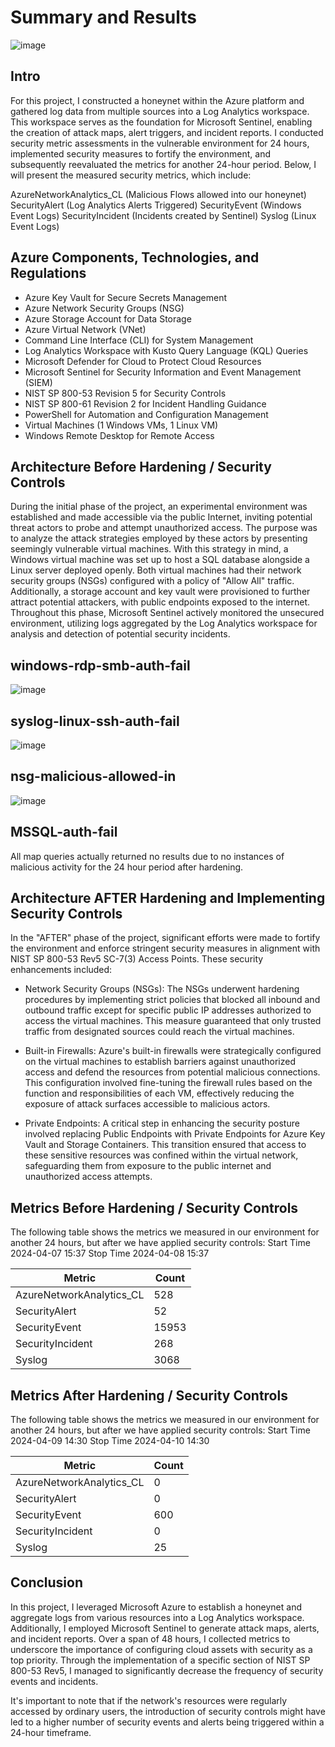 # Summary and Results

![image](https://github.com/Ashrafs-Tech/Summary-and-Results/assets/166546026/4623a787-f135-4e76-acf2-1dfa11cfeee2)

## Intro

For this project, I constructed a honeynet within the Azure platform and gathered log data from multiple sources into a Log Analytics workspace. This workspace serves as the foundation for Microsoft Sentinel, enabling the creation of attack maps, alert triggers, and incident reports. I conducted security metric assessments in the vulnerable environment for 24 hours, implemented security measures to fortify the environment, and subsequently reevaluated the metrics for another 24-hour period. Below, I will present the measured security metrics, which include:

AzureNetworkAnalytics_CL (Malicious Flows allowed into our honeynet)
SecurityAlert (Log Analytics Alerts Triggered)
SecurityEvent (Windows Event Logs)
SecurityIncident (Incidents created by Sentinel)
Syslog (Linux Event Logs)

## Azure Components, Technologies, and Regulations 

- Azure Key Vault for Secure Secrets Management
- Azure Network Security Groups (NSG)
- Azure Storage Account for Data Storage
- Azure Virtual Network (VNet)
- Command Line Interface (CLI) for System Management
- Log Analytics Workspace with Kusto Query Language (KQL) Queries
- Microsoft Defender for Cloud to Protect Cloud Resources
- Microsoft Sentinel for Security Information and Event Management (SIEM)
- NIST SP 800-53 Revision 5 for Security Controls
- NIST SP 800-61 Revision 2 for Incident Handling Guidance
- PowerShell for Automation and Configuration Management
- Virtual Machines (1 Windows VMs, 1 Linux VM)
- Windows Remote Desktop for Remote Access

## Architecture Before Hardening / Security Controls

During the initial phase of the project, an experimental environment was established and made accessible via the public Internet, inviting potential threat actors to probe and attempt unauthorized access. The purpose was to analyze the attack strategies employed by these actors by presenting seemingly vulnerable virtual machines. With this strategy in mind, a Windows virtual machine was set up to host a SQL database alongside a Linux server deployed openly. Both virtual machines had their network security groups (NSGs) configured with a policy of "Allow All" traffic. Additionally, a storage account and key vault were provisioned to further attract potential attackers, with public endpoints exposed to the internet. Throughout this phase, Microsoft Sentinel actively monitored the unsecured environment, utilizing logs aggregated by the Log Analytics workspace for analysis and detection of potential security incidents.


## windows-rdp-smb-auth-fail

![image](https://github.com/Ashrafs-Tech/Summary-and-Results/assets/166546026/c19cddb0-a5d1-4f53-bb30-ec006d23c62f)


## syslog-linux-ssh-auth-fail

![image](https://github.com/Ashrafs-Tech/Summary-and-Results/assets/166546026/805265bf-b5bc-41bd-89eb-9f61a9348fa4)



## nsg-malicious-allowed-in

![image](https://github.com/Ashrafs-Tech/Summary-and-Results/assets/166546026/9a48d946-749c-452c-a02b-d531a7492b88)




## MSSQL-auth-fail
All map queries actually returned no results due to no instances of malicious activity for the 24 hour period after hardening.

## Architecture AFTER Hardening and Implementing Security Controls

In the "AFTER" phase of the project, significant efforts were made to fortify the environment and enforce stringent security measures in alignment with NIST SP 800-53 Rev5 SC-7(3) Access Points. These security enhancements included:

- Network Security Groups (NSGs): The NSGs underwent hardening procedures by implementing strict policies that blocked all inbound and outbound traffic except for specific public IP addresses authorized to access the virtual machines. This measure guaranteed that only trusted traffic from designated sources could reach the virtual machines.

- Built-in Firewalls: Azure's built-in firewalls were strategically configured on the virtual machines to establish barriers against unauthorized access and defend the resources from potential malicious connections. This configuration involved fine-tuning the firewall rules based on the function and responsibilities of each VM, effectively reducing the exposure of attack surfaces accessible to malicious actors.

- Private Endpoints: A critical step in enhancing the security posture involved replacing Public Endpoints with Private Endpoints for Azure Key Vault and Storage Containers. This transition ensured that access to these sensitive resources was confined within the virtual network, safeguarding them from exposure to the public internet and unauthorized access attempts.

## Metrics Before Hardening / Security Controls

The following table shows the metrics we measured in our environment for another 24 hours, but after we have applied security controls: Start Time 2024-04-07 15:37 Stop Time 2024-04-08 15:37

| Metric                   | Count
| ------------------------ | -----
| AzureNetworkAnalytics_CL | 528
| SecurityAlert            | 52
| SecurityEvent            | 15953
| SecurityIncident         | 268
| Syslog                   | 3068


## Metrics After Hardening / Security Controls

The following table shows the metrics we measured in our environment for another 24 hours, but after we have applied security controls: Start Time 2024-04-09 14:30 Stop Time 2024-04-10 14:30

| Metric                   | Count
| ------------------------ | -----
| AzureNetworkAnalytics_CL | 0
| SecurityAlert            | 0
| SecurityEvent            | 600
| SecurityIncident         | 0
| Syslog                   | 25


## Conclusion 

In this project, I leveraged Microsoft Azure to establish a honeynet and aggregate logs from various resources into a Log Analytics workspace. Additionally, I employed Microsoft Sentinel to generate attack maps, alerts, and incident reports. Over a span of 48 hours, I collected metrics to underscore the importance of configuring cloud assets with security as a top priority. Through the implementation of a specific section of NIST SP 800-53 Rev5, I managed to significantly decrease the frequency of security events and incidents.

It's important to note that if the network's resources were regularly accessed by ordinary users, the introduction of security controls might have led to a higher number of security events and alerts being triggered within a 24-hour timeframe.
